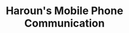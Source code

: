 ---
title: "Haroun's Mobile Phone Communication"
url: /birmingham/harouns-mobile-phone-communication/
shop: Handy
---